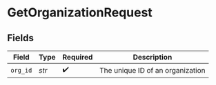 # GetOrganizationRequest


## Fields

| Field                            | Type                             | Required                         | Description                      |
| -------------------------------- | -------------------------------- | -------------------------------- | -------------------------------- |
| `org_id`                         | *str*                            | :heavy_check_mark:               | The unique ID of an organization |
